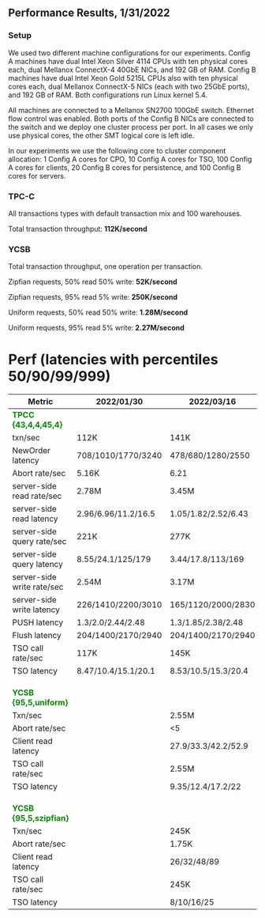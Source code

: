 ## Performance Results, 1/31/2022

### Setup

We used two different machine configurations for our experiments. Config A machines have dual Intel Xeon Silver 4114 CPUs with ten physical cores each, dual Mellanox ConnectX-4 40GbE NICs, and 192 GB of RAM. Config B machines have dual Intel Xeon Gold 5215L CPUs also with ten physical cores each, dual Mellanox ConnectX-5 NICs (each with two 25GbE ports), and 192 GB of RAM. Both configurations run Linux kernel 5.4.

All machines are connected to a Mellanox SN2700 100GbE switch. Ethernet flow control was enabled. Both ports of the Config B NICs are connected to the switch and we deploy one cluster process per port. In all cases we only use physical cores, the other SMT logical core is left idle.

In our experiments we use the following core to cluster component allocation: 1 Config A cores for CPO, 10 Config A cores for TSO, 100 Config A cores for clients, 20 Config B cores for persistence, and 100 Config B cores for servers.

### TPC-C
All transactions types with default transaction mix and 100 warehouses.

Total transaction throughput: **112K/second**

### YCSB
Total transaction throughput, one operation per transaction.

Zipfian requests, 50\% read 50\% write: **52K/second**

Zipfian requests, 95\% read 5\% write: **250K/second**

Uniform requests, 50\% read 50\% write: **1.28M/second**

Uniform requests, 95\% read 5\% write: **2.27M/second**

# Perf (latencies with percentiles 50/90/99/999)
| Metric | 2022/01/30 | 2022/03/16 |
| --- | --- | --- |
| <b style="color: #008800">TPCC {43,4,4,45,4}</b> |||
| txn/sec | 112K | 141K |
| NewOrder latency | 708/1010/1770/3240 | 478/680/1280/2550 |
| Abort rate/sec | 5.16K | 6.21 |
| server-side read rate/sec | 2.78M | 3.45M |
| server-side read latency | 2.96/6.96/11.2/16.5 | 1.05/1.82/2.52/6.43 |
| server-side query rate/sec | 221K | 277K |
| server-side query latency | 8.55/24.1/125/179 | 3.44/17.8/113/169 |
| server-side write rate/sec | 2.54M | 3.17M |
| server-side write latency | 226/1410/2200/3010 | 165/1120/2000/2830 |
| PUSH latency | 1.3/2.0/2.44/2.48 | 1.3/1.85/2.38/2.48 |
| Flush latency | 204/1400/2170/2940 | 204/1400/2170/2940 |
| TSO call rate/sec | 117K | 145K |
| TSO latency | 8.47/10.4/15.1/20.1 | 8.53/10.5/15.3/20.4 |
| |
| |
| |
| <b style="color: #008800">YCSB {95,5,uniform}</b> |||
| Txn/sec |  | 2.55M |
| Abort rate/sec |  | <5 |
| Client read latency |  | 27.9/33.3/42.2/52.9 |
| TSO call rate/sec | | 2.55M
| TSO latency |  | 9.35/12.4/17.2/22 |
| |
| |
| |
| <b style="color: #008800">YCSB {95,5,szipfian}</b> |||
| Txn/sec |  | 245K |
| Abort rate/sec |  | 1.75K |
| Client read latency |  | 26/32/48/89 |
| TSO call rate/sec| | 245K | 
| TSO latency |  | 8/10/16/25 |

